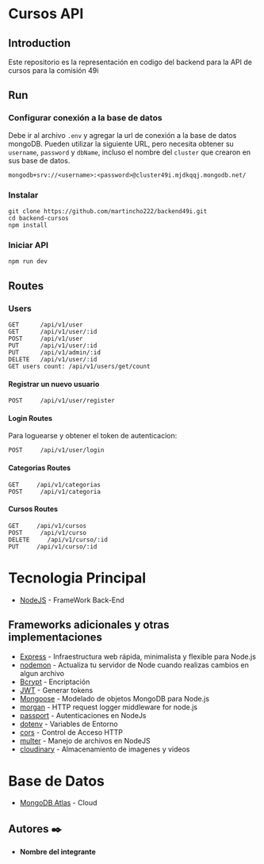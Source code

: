 # Cursos API

## Introduction
Este repositorio es la representación en codigo del backend para la API de cursos para la comisión 49i

## Run

### Configurar conexión a la base de datos
Debe ir al archivo `.env` y agregar la url de conexión a la base de datos mongoDB.
Pueden utilizar la siguiente URL, pero necesita obtener su `username`, `password` y `dbName`, incluso el nombre del `cluster` que crearon en sus base de datos.

```
mongodb+srv://<username>:<password>@cluster49i.mjdkqqj.mongodb.net/
```


### Instalar

```
git clone https://github.com/martincho222/backend49i.git
cd backend-cursos
npm install
```

### Iniciar API

```
npm run dev
```

## Routes

### Users

```
GET      /api/v1/user
GET      /api/v1/user/:id
POST     /api/v1/user
PUT      /api/v1/user/:id
PUT      /api/v1/admin/:id
DELETE   /api/v1/user/:id
GET users count: /api/v1/users/get/count
```

#### Registrar un nuevo usuario

```
POST     /api/v1/user/register
```

#### Login Routes

Para loguearse y obtener el token de autenticacion:

```
POST     /api/v1/user/login
```

#### Categorias Routes

```
GET     /api/v1/categorias
POST     /api/v1/categoria
```

#### Cursos Routes

```
GET     /api/v1/cursos
POST     /api/v1/curso
DELETE     /api/v1/curso/:id
PUT     /api/v1/curso/:id
```

# Tecnologia Principal
* [NodeJS](https://nodejs.org/es/) - FrameWork Back-End

## Frameworks adicionales y otras implementaciones
* [Express](https://expressjs.com/es/) - Infraestructura web rápida, minimalista y flexible para Node.js
* [nodemon](https://nodemon.io) - Actualiza tu servidor de Node cuando realizas cambios en algun archivo
* [Bcrypt](https://www.npmjs.com/package/bcryptjs) - Encriptación
* [JWT](https://jwt.io/) - Generar tokens
* [Mongoose](https://mongoosejs.com/) - Modelado de objetos MongoDB para Node.js
* [morgan](https://www.npmjs.com/package/morgan) - HTTP request logger middleware for node.js
* [passport](http://www.passportjs.org/) - Autenticaciones en NodeJs
* [dotenv](https://www.npmjs.com/package/dotenv) - Variables de Entorno
* [cors](https://www.npmjs.com/package/cors) - Control de Acceso HTTP
* [multer](https://www.npmjs.com/package/multer) - Manejo de archivos en NodeJS
* [cloudinary](https://cloudinary.com/documentation/node_integration) - Almacenamiento de imagenes y videos

# Base de Datos
* [MongoDB Atlas](https://www.mongodb.com/cloud/atlas) - Cloud


## Autores ✒️
* **Nombre del integrante**
